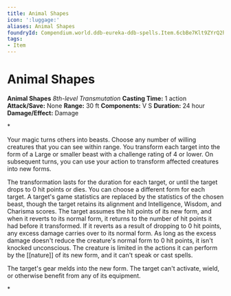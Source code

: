 ```yaml
---
title: Animal Shapes
icon: ':luggage:'
aliases: Animal Shapes
foundryId: Compendium.world.ddb-eureka-ddb-spells.Item.6cbBe7Klt9ZYrQ2h
tags:
- Item
---
```


# Animal Shapes

**Animal Shapes**
_8th-level Transmutation_
**Casting Time:** 1 action
**Attack/Save:** None
**Range:** 30 ft
**Components:** V S
**Duration:** 24 hour
**Damage/Effect:** Damage

*<p>Your magic turns others into beasts. Choose any number of willing creatures that you can see within range. You transform each target into the form of a Large or smaller beast with a challenge rating of 4 or lower. On subsequent turns, you can use your action to transform affected creatures into new forms.

The transformation lasts for the duration for each target, or until the target drops to 0 hit points or dies. You can choose a different form for each target. A target's game statistics are replaced by the statistics of the chosen beast, though the target retains its alignment and Intelligence, Wisdom, and Charisma scores. The target assumes the hit points of its new form, and when it reverts to its normal form, it returns to the number of hit points it had before it transformed. If it reverts as a result of dropping to 0 hit points, any excess damage carries over to its normal form. As long as the excess damage doesn't reduce the creature's normal form to 0 hit points, it isn't knocked unconscious. The creature is limited in the actions it can perform by the [[nature]] of its new form, and it can't speak or cast spells.

The target's gear melds into the new form. The target can't activate, wield, or otherwise benefit from any of its equipment.</p>*